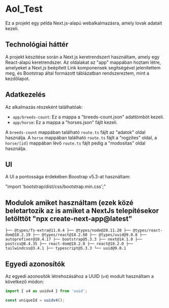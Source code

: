 # AoI_Test

Ez a projekt egy példa Next.js-alapú webalkalmazásra, amely lovak adatait kezeli.

## Technológiai háttér

A projekt készítése során a Next.js keretrendszert használtam, amely egy React-alapú keretrendszer. Az oldalakat az "app" mappában hoztam létre, amelyeket a Next.js beépített Link komponensek segítségével jelenítettem meg, és Bootstrap által formázott táblázatban rendszereztem, mint a kezdőlapot.

## Adatkezelés

Az alkalmazás részeként találhatóak:

- `app/breeds-count`: Ez a mappa a "breeds-count.json" adattömböt kezeli.
- `app/horse`: Ez a mappa a "horses.json" fájlt kezeli.

A `breeds-count` mappában található `route.ts` fájlt az "adatok" oldal használja. A `horse` mappában található `route.ts` fájlt a "rogzites" oldal, a `horse/[id]` mappában lévő `route.ts` fájlt pedig a "modositas" oldal használja.

## UI

A UI a pontossága érdekében Boostrap v5.3-at használtam:

"import 'bootstrap/dist/css/bootstrap.min.css';"

## Modulok amiket használtam (ezek közé beletartozik az is amiket a NextJs telepítésekor letölttöt "npx create-next-app@latest"

`├── @types/fs-extra@11.0.4
├── @types/node@20.11.20
├── @types/react-dom@18.2.19
├── @types/react@18.2.60
├── @types/uuid@9.0.8
├── autoprefixer@10.4.17
├── bootstrap@5.3.3
├── next@14.1.0
├── postcss@8.4.35
├── react-dom@18.2.0
├── react@18.2.0
├── tailwindcss@3.4.1
├── typescript@5.3.3
└── uuid@9.0.1`

## Egyedi azonosítók

Az egyedi azonosítók létrehozásához a UUID (`v4`) modult használtam a következő módon:

```javascript
import { v4 as uuidv4 } from 'uuid';

const uniqueId = uuidv4();

